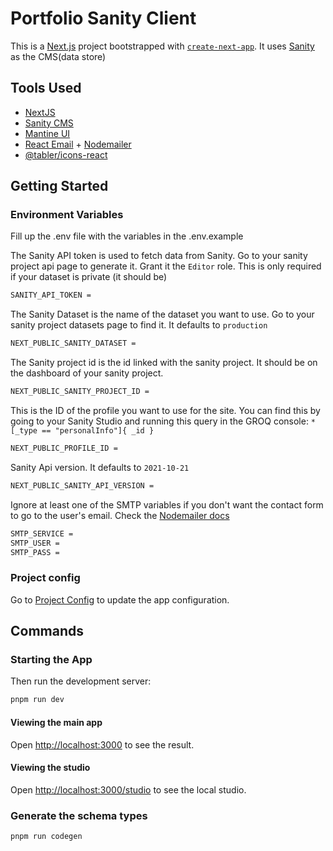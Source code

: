 # Portfolio Sanity Client

This is a [Next.js](https://nextjs.org/) project bootstrapped with [`create-next-app`](https://github.com/vercel/next.js/tree/canary/packages/create-next-app). It uses [Sanity](https://www.sanity.io/) as the CMS(data store)

## Tools Used

- [NextJS](https://nextjs.org/)
- [Sanity CMS](https://sanity.io/)
- [Mantine UI](https://mantine.dev/)
- [React Email](https://react.email/) + [Nodemailer](https://nodemailer.com/)
- [@tabler/icons-react](https://tabler.io/docs/icons/react)

## Getting Started

### Environment Variables

Fill up the .env file with the variables in the .env.example

The Sanity API token is used to fetch data from Sanity. Go to your sanity project api page to generate it. Grant it the `Editor` role.
This is only required if your dataset is private (it should be)

```bash
SANITY_API_TOKEN =
```

The Sanity Dataset is the name of the dataset you want to use. Go to your sanity project datasets page to find it. It defaults to `production`

```bash
NEXT_PUBLIC_SANITY_DATASET =
```

The Sanity project id is the id linked with the sanity project. It should be on the dashboard of your sanity project.

```bash
NEXT_PUBLIC_SANITY_PROJECT_ID =
```

This is the ID of the profile you want to use for the site. You can find this by going to your Sanity Studio and running this query in the GROQ console: `*[_type == "personalInfo"]{ _id }`

```bash
NEXT_PUBLIC_PROFILE_ID =
```

Sanity Api version. It defaults to `2021-10-21`

```bash
NEXT_PUBLIC_SANITY_API_VERSION =
```

Ignore at least one of the SMTP variables if you don't want the contact form to go to the user's email. Check the [Nodemailer docs](https://nodemailer.com/smtp/)

```bash
SMTP_SERVICE =
SMTP_USER =
SMTP_PASS =
```

### Project config

Go to [Project Config](./src/lib/project.config.ts) to update the app configuration.

## Commands

### Starting the App

Then run the development server:

```bash
pnpm run dev
```

#### Viewing the main app

Open [http://localhost:3000](http://localhost:3000) to see the result.

#### Viewing the studio

Open [http://localhost:3000/studio](http://localhost:3000/studio) to see the local studio.

### Generate the schema types

```bash
pnpm run codegen
```
